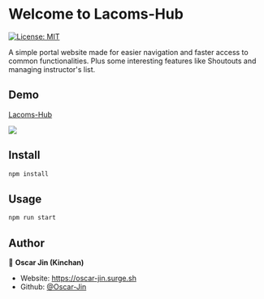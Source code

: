 # Welcome to Lacoms-Hub
[![License: MIT](https://img.shields.io/badge/License-MIT-yellow.svg)](#)

A simple portal website made for easier navigation and faster access to common functionalities. Plus some interesting features like Shoutouts and managing instructor's list. 

## Demo

[Lacoms-Hub](https://lacoms-hub.herokuapp.com)

<img src="https://oscar-jin.surge.sh/static/2ade1781f5b784c4f280c3bc308486a0/5707d/lacoms-hub.png">

## Install

```sh
npm install
```

## Usage

```sh
npm run start
```

## Author

👤 **Oscar Jin (Kinchan)**

* Website: https://oscar-jin.surge.sh
* Github: [@Oscar-Jin](https://github.com/Oscar-Jin)
